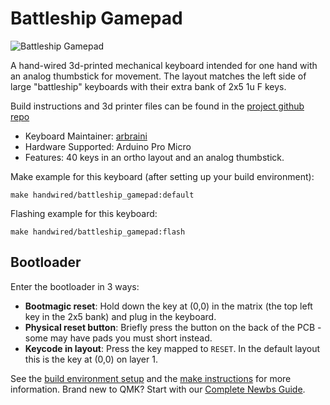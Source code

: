 # Battleship Gamepad

![Battleship Gamepad](https://imgur.com/FCpQfzQ.jpg)

A hand-wired 3d-printed mechanical keyboard intended for one hand with an analog thumbstick for movement. The layout matches the left side of large "battleship" keyboards with their extra bank of 2x5 1u F keys.

Build instructions and 3d printer files can be found in the [project github repo](https://github.com/abraini-Nascent/battleship_gamepad)

* Keyboard Maintainer: [arbraini](https://github.com/abraini-Nascent)
* Hardware Supported: Arduino Pro Micro
* Features: 40 keys in an ortho layout and an analog thumbstick.

Make example for this keyboard (after setting up your build environment):

    make handwired/battleship_gamepad:default
    
Flashing example for this keyboard:

    make handwired/battleship_gamepad:flash

## Bootloader

Enter the bootloader in 3 ways:

* **Bootmagic reset**: Hold down the key at (0,0) in the matrix (the top left key in the 2x5 bank) and plug in the keyboard.
* **Physical reset button**: Briefly press the button on the back of the PCB - some may have pads you must short instead.
* **Keycode in layout**: Press the key mapped to `RESET`.  In the default layout this is the key at (0,0) on layer 1.

See the [build environment setup](https://docs.qmk.fm/#/getting_started_build_tools) and the [make instructions](https://docs.qmk.fm/#/getting_started_make_guide) for more information. Brand new to QMK? Start with our [Complete Newbs Guide](https://docs.qmk.fm/#/newbs).
